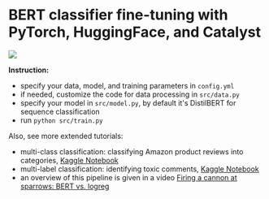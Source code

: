 # BERT classifier fine-tuning with PyTorch, HuggingFace, and Catalyst

<img src='https://habrastorage.org/webt/ne/n_/ow/nen_ow49hxu8zrkgolq1rv3xkhi.png'>

**Instruction:**

- specify your data, model, and training parameters in `config.yml`
- if needed, customize the code for data processing in `src/data.py`
- specify your model in `src/model.py`, by default it's DistilBERT for sequence classification
- run `python src/train.py`

Also, see more extended tutorials:

 - multi-class classification: classifying Amazon product reviews into categories, [Kaggle Notebook](https://www.kaggle.com/kashnitsky/distillbert-catalyst-amazon-product-reviews)
 - multi-label classification: identifying toxic comments, [Kaggle Notebook](https://www.kaggle.com/kashnitsky/catalyst-distilbert-multilabel-clf-toxic-comments)
 - an overview of this pipeline is given in a video [Firing a cannon at sparrows: BERT vs. logreg](https://youtu.be/JIU6WZuWl6k)
